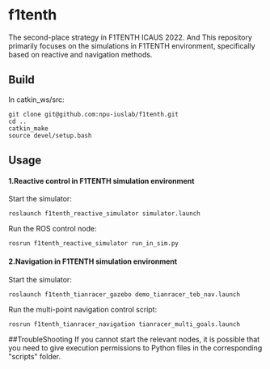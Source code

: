 # f1tenth

The second-place strategy in F1TENTH ICAUS 2022. And This repository primarily focuses on the simulations in  F1TENTH environment, specifically based on reactive and navigation methods.

## Build
In catkin_ws/src:
```
git clone git@github.com:npu-iuslab/f1tenth.git
cd ..
catkin_make
source devel/setup.bash
```

## Usage
#### 1.Reactive control in  F1TENTH simulation environment
Start the simulator:
```
roslaunch f1tenth_reactive_simulator simulator.launch
```

Run the ROS control node:
```
rosrun f1tenth_reactive_simulator run_in_sim.py
```
#### 2.Navigation in  F1TENTH simulation environment
Start the simulator:
```
roslaunch f1tenth_tianracer_gazebo demo_tianracer_teb_nav.launch
```

Run the multi-point navigation control script:
```
rosrun f1tenth_tianracer_navigation tianracer_multi_goals.launch
```

##TroubleShooting
If you cannot start the relevant nodes, it is possible that you need to give execution permissions to Python files in the corresponding "scripts" folder.